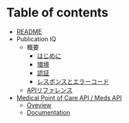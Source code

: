 # Table of contents

* [README](README.md)
* Publication IQ
  * 概要
    * [はじめに](ebsco-knowledge-services/apireference/PublicationIQ/Overview/Introduction.md)
    * [環境](ebsco-knowledge-services/apireference/PublicationIQ/Overview/Environment.md)
    * [認証](ebsco-knowledge-services/apireference/PublicationIQ/Overview/Authentication.md)
    * [レスポンスとエラーコード](ebsco-knowledge-services/apireference/PublicationIQ/Overview/ResponseError.md)
  * [APIリファレンス](ebsco-knowledge-services/apireference/PublicationIQ/APIReference.md)
* [Medical Point of Care API / Meds API](MedicalPointofCareAPI/README.md)
  * [Oveview](MedicalPointofCareAPI/MedsAPI_DynaMed/MedsAPI_DynaMed_Overview.md)
  * [Documentation](MedicalPointofCareAPI/MedsAPI_DynaMed/MedsAPI_DynaMed_Documentation.md)
